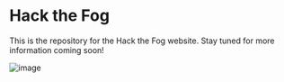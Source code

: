 # Hack the Fog

This is the repository for the Hack the Fog website. Stay tuned for more information coming soon!


![image](https://scontent-sjc3-1.xx.fbcdn.net/v/t1.0-9/28870855_2041120179511149_1360761839712993280_n.png?oh=9a1a3d12ff1b38bf90a498f75f0f2ff9&oe=5B07DC7D)
